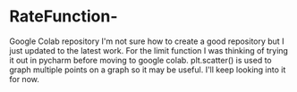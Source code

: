 # RateFunction-
Google Colab repository 
I'm not sure how to create a good repository but I just updated to the latest work. 
For the limit function I was thinking of trying it out in pycharm before moving to google colab.
plt.scatter() is used to graph multiple points on a graph so it may be useful. 
I'll keep looking into it for now. 
